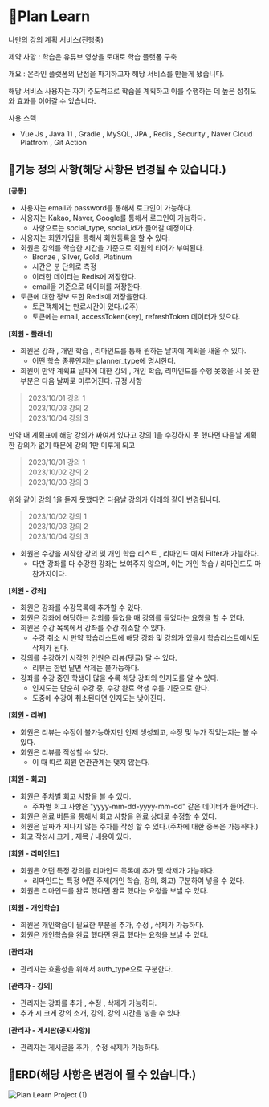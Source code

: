 # 📌Plan Learn
나만의 강의 계획 서비스(진행중)

제약 사항 : 학습은 유튜브 영상을 토대로 학습 플랫폼 구축

개요 : 온라인 플랫폼의 단점을 파기하고자 해당 서비스를 만들게 됐습니다.

해당 서비스 사용자는 자기 주도적으로 학습을 계획하고 이를 수행하는 데 높은 성취도와 효과를 이어갈 수 있습니다.

사용 스텍
- Vue Js , Java 11 , Gradle , MySQL, JPA , Redis , Security , Naver Cloud Platfrom , Git Action

## 📌기능 정의 사항(해당 사항은 변경될 수 있습니다.)
**[공통]**
- 사용자는 email과 password를 통해서 로그인이 가능하다. 
- 사용자는 Kakao, Naver, Google를 통해서 로그인이 가능하다.
  - 사항으로는 social_type, social_id가 들어갈 예정이다.  
- 사용자는 회원가입을 통해서 회원등록을 할 수 있다.
- 회원은 강의를 학습한 시간을 기준으로 회원의 티어가 부여된다.
  - Bronze , Silver, Gold, Platinum
  - 시간은 분 단위로 측정
  - 이러한 데이터는 Redis에 저장한다.
  - email을 기준으로 데이터를 저장한다.
- 토큰에 대한 정보 또한 Redis에 저장을한다.
  - 토큰객체에는 만료시간이 있다.(2주)
  - 토큰에는 email, accessToken(key), refreshToken 데이터가 있으다.

**[회원 - 플래너]**
- 회원은 강좌 , 개인 학습 , 리마인드를 통해 원하는 날짜에 계획을 새울 수 있다.
  - 어떤 학습 종류인지는 planner_type에 명시한다.
- 회원이 만약 계획표 날짜에 대한 강의 , 개인 학습, 리마인드를 수행 못했을 시 못 한 부분은 다음 날짜로 미루어진다.
규정 사항<br>
>2023/10/01     강의 1<br>
2023/10/03     강의 2<br>
2023/10/04     강의 3<br>

만약 내 계획표에 해당 강의가 짜여저 있다고 강의 1을 수강하지 못 했다면 다음날 계획한 강의가 없기 때문에 강의 1만 미루게 되고<br>
>2023/10/01     강의 1<br>
2023/10/02     강의 2<br>
2023/10/03     강의 3<br>

위와 같이 강의 1을 듣지 못했다면 다음날 강의가 아래와 같이 변경됩니다.<br>
>2023/10/02     강의 1<br>
2023/10/03     강의 2<br>
2023/10/04     강의 3<br>
- 회원은 수강을 시작한 강의 및 개인 학습 리스트 , 리마인드 에서 Filter가 가능하다.
  - 다만 강좌를 다 수강한 강좌는 보여주지 않으며, 이는 개인 학습 / 리마인드도 마찬가지이다.

**[회원 - 강좌]**
- 회원은 강좌를 수강목록에 추가할 수 있다.
- 회원은 강좌에 해당하는 강의를 들었을 때 강의를 들었다는 요청을 할 수 있다.
- 회원은 수강 목록에서 강좌를 수강 취소할 수 있다.
  - 수강 취소 시 만약 학습리스트에 해당 강좌 및 강의가 있을시 학습리스트에서도 삭제가 된다.
- 강의를 수강하기 시작한 인원은 리뷰(댓글) 달 수 있다.
  - 리뷰는 한번 달면 삭제는 불가능하다.
- 강좌를 수강 중인 학생이 많을 수록 해당 강좌의 인지도를 알 수 있다.
  - 인지도는 단순히 수강 중, 수강 완료 학생 수를 기준으로 한다.
  - 도중에 수강이 취소된다면 인지도는 낮아진다.

**[회원 - 리뷰]**
- 회원은 리뷰는 수정이 불가능하지만 언제 생성되고, 수정 및 누가 적었는지는 볼 수 있다.
- 회원은 리뷰를 작성할 수 있다.
  - 이 때 따로 회원 연관관계는 맺지 않는다.

**[회원 - 회고]**
- 회원은 주차별 회고 사항을 볼 수 있다.
  - 주차별 회고 사항은 "yyyy-mm-dd-yyyy-mm-dd" 같은 데이터가 들어간다.
- 회원은 완료 버튼을 통해서 회고 사항을 완료 상태로 수정할 수 있다.
- 회원은 날짜가 지나지 않는 주차를 작성 할 수 있다.(주차에 대한 중복은 가능하다.)
- 회고 작성시 크게 , 제목 / 내용이 있다.

**[회원 - 리마인드]**
- 회원은 어떤 특정 강의를 리마인드 목록에 추가 및 삭제가 가능하다.
  - 리마인드는 특정 어떤 주제(개인 학습, 강의, 회고) 구분하여 넣을 수 있다.
- 회원은 리마인드를 완료 했다면 완료 했다는 요청을 보낼 수 있다.

**[회원 - 개인학습]**
- 회원은 개인학습이 필요한 부분을 추가, 수정 , 삭제가 가능하다.
- 회원은 개인학습을 완료 했다면 완료 했다는 요청을 보낼 수 있다.

**[관리자]**
- 관리자는 효율성을 위해서 auth_type으로 구분한다.

**[관리자 - 강의]**
- 관리자는 강좌를 추가 , 수정 , 삭제가 가능하다.
- 추가 시 크게 강의 소개, 강의, 강의 시간을 넣을 수 있다.
  
**[관리자 - 게시판(공지사항)]**
- 관리자는 게시글을 추가 , 수정 삭제가 가능하다.


## 📌ERD(해당 사항은 변경이 될 수 있습니다.)
![Plan Learn Project (1)](https://github.com/dkwktm45/zerobase-lecture/assets/48014869/749feec1-dec8-4df7-9d35-bfc1d4f09b17)



